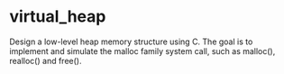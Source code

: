 # virtual_heap

Design a low-level heap memory structure using C. The goal is to implement and simulate the malloc family system call, such as malloc(), realloc() and free().
